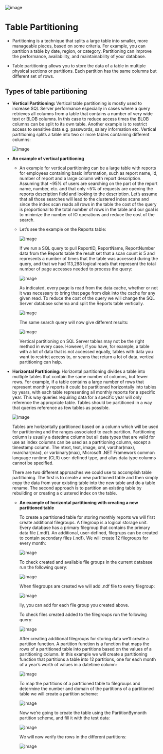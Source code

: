 
![image](https://github.com/jil1710/readmedemo/assets/125335932/15e324dd-b534-4075-9f28-3fb2fa4ee99c)



# Table Partitioning

- Partitioning is a technique that splits a large table into smaller, more manageable pieces, based on some criteria. For example, you can partition a table by date, region, or category. Partitioning can improve the performance, availability, and maintainability of your database.

- Table partitioning allows you to store the data of a table in multiple physical sections or partitions. Each partition has the same columns but different set of rows.

## Types of table partitioning

 - **Vertical Partitioning:** Vertical table partitioning is mostly used to increase SQL Server performance especially in cases where a query retrieves all columns from a table that contains a number of very wide text or BLOB columns. In this case to reduce access times the BLOB columns can be split to its own table. Another example is to restrict access to sensitive data e.g. passwords, salary information etc. Vertical partitioning splits a table into two or more tables containing different columns:

   ![image](https://github.com/jil1710/readmedemo/assets/125335932/00a56bc4-d6b1-490c-ba87-5740c1487d88)

 - **An example of vertical partitioning**

    - An example for vertical partitioning can be a large table with reports for employees containing basic information, such as report name, id, number of report and a large column with report description. Assuming that ~95% of users are searching on the part of the report name, number, etc. and that only ~5% of requests are opening the reports description field and looking to the description. Let’s assume that all those searches will lead to the clustered index scans and since the index scan reads all rows in the table the cost of the query is proportional to the total number of rows in the table and our goal is to minimize the number of IO operations and reduce the cost of the search.
  
    - Let’s see the example on the Reports table:

      ![image](https://github.com/jil1710/readmedemo/assets/125335932/7cde9c8d-e174-48a5-9fe2-e021136eebe4)
      
      If we run a SQL query to pull ReportID, ReportName, ReportNumber data from the Reports table the result set that a scan count is 5 and represents a number of times that the table was accessed during the query, and that we had 113,288 logical reads that represent the total number of page accesses needed to process the query:

      ![image](https://github.com/jil1710/readmedemo/assets/125335932/10ec198d-7832-4f99-a1fc-1fb1ec7ea66f)

      As indicated, every page is read from the data cache, whether or not it was necessary to bring that page from disk into the cache for any given read. To reduce the cost of the query we will change the SQL Server database schema and split the Reports table vertically.

      ![image](https://github.com/jil1710/readmedemo/assets/125335932/7d7c08e9-3afd-4152-aea3-0122b80a9f33)

      The same search query will now give different results:

      ![image](https://github.com/jil1710/readmedemo/assets/125335932/8cf7eaac-2d97-4176-ae12-2745b0841b28)

      Vertical partitioning on SQL Server tables may not be the right method in every case. However, if you have, for example, a table with a lot of data that is not accessed equally, tables with data you want to restrict access to, or scans that return a lot of data, vertical partitioning can help.



 - **Horizontal Partitioning:** Horizontal partitioning divides a table into multiple tables that contain the same number of columns, but fewer rows. For example, if a table contains a large number of rows that represent monthly reports it could be partitioned horizontally into tables by years, with each table representing all monthly reports for a specific year. This way queries requiring data for a specific year will only reference the appropriate table. Tables should be partitioned in a way that queries reference as few tables as possible.

   ![image](https://github.com/jil1710/readmedemo/assets/125335932/3d8217b3-372a-44f5-b955-7ee9df4fb99c)

   Tables are horizontally partitioned based on a column which will be used for partitioning and the ranges associated to each partition. Partitioning column is usually a datetime column but all data types that are valid for use as index columns can be used as a partitioning column, except a timestamp column. The ntext, text, image, xml, varchar(max), nvarchar(max), or varbinary(max), Microsoft .NET Framework common language runtime (CLR) user-defined type, and alias data type columns cannot be specified.

   There are two different approaches we could use to accomplish table partitioning. The first is to create a new partitioned table and then simply copy the data from your existing table into the new table and do a table rename. The second approach is to partition an existing table by rebuilding or creating a clustered index on the table.

   - **An example of horizontal partitioning with creating a new partitioned table**

     To create a partitioned table for storing monthly reports we will first create additional filegroups. A filegroup is a logical storage unit. Every database has a primary filegroup that contains the primary data file (.mdf). An additional, user-defined, filegrups can be created to contain secondary files (.ndf). We will create 12 filegroups for every month:

     ![image](https://github.com/jil1710/readmedemo/assets/125335932/d3fcbf1e-fdab-491f-aaaf-0e0b3ecc1b04)

     To check created and available file groups in the current database run the following query:

     ![image](https://github.com/jil1710/readmedemo/assets/125335932/050b2b54-c535-4564-898b-82834f278ee3)

     When filegroups are created we will add .ndf file to every filegroup:

     ![image](https://github.com/jil1710/readmedemo/assets/125335932/d0b4a633-bf5e-4193-849b-a7951e8fd019)

     lly, you can add for each file group you created above.

     To check files created added to the filegroups run the following query:

     ![image](https://github.com/jil1710/readmedemo/assets/125335932/5cb195c3-0dad-4175-aa0f-1bcc8be7e417)

     After creating additional filegroups for storing data we’ll create a partition function. A partition function is a function that maps the rows of a partitioned table into partitions based on the values of a partitioning column. In this example we will create a partitioning function that partitions a table into 12 partitions, one for each month of a year’s worth of values in a datetime column:

     ![image](https://github.com/jil1710/readmedemo/assets/125335932/e61cbf0c-935b-4316-bdb4-7cdc4593212f)

     To map the partitions of a partitioned table to filegroups and determine the number and domain of the partitions of a partitioned table we will create a partition scheme:

     ![image](https://github.com/jil1710/readmedemo/assets/125335932/4867dc66-5c97-456b-972b-726347a1cc82)

     Now we’re going to create the table using the PartitionBymonth partition scheme, and fill it with the test data:

     ![image](https://github.com/jil1710/readmedemo/assets/125335932/f95318ba-6a72-4c3a-8af7-6f82172876b4)
     
     We will now verify the rows in the different partitions:

     ![image](https://github.com/jil1710/readmedemo/assets/125335932/27b7b796-d71b-4b55-a3ed-12b43de69aa7)




   

